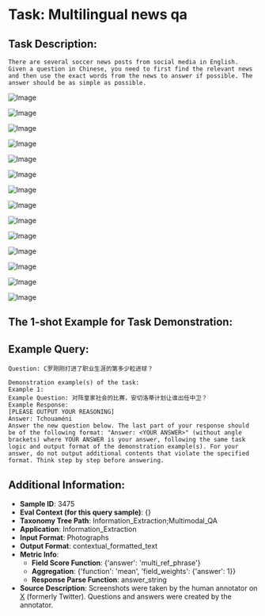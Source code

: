 # Task: Multilingual news qa

## Task Description:

```
There are several soccer news posts from social media in English. Given a question in Chinese, you need to first find the relevant news and then use the exact words from the news to answer if possible. The answer should be as simple as possible.
```

![Image](Screenshot_2024-09-05_at_11.00.14_PM.png)

![Image](Screenshot_2024-09-05_at_11.02.43_PM.png)

![Image](Screenshot_2024-09-05_at_11.04.09_PM.png)

![Image](Screenshot_2024-09-05_at_11.05.18_PM.png)

![Image](Screenshot_2024-09-05_at_11.06.12_PM.png)

![Image](Screenshot_2024-09-05_at_11.06.46_PM.png)

![Image](Screenshot_2024-09-05_at_11.07.41_PM.png)

![Image](Screenshot_2024-09-05_at_11.07.56_PM.png)

![Image](Screenshot_2024-09-05_at_11.08.08_PM.png)

![Image](Screenshot_2024-09-05_at_11.09.13_PM.png)

![Image](Screenshot_2024-09-05_at_11.09.40_PM.png)

![Image](Screenshot_2024-09-05_at_11.10.04_PM.png)

![Image](Screenshot_2024-09-05_at_11.10.30_PM.png)

![Image](Screenshot_2024-09-05_at_11.12.18_PM.png)

## The 1-shot Example for Task Demonstration:

## Example Query:

```
Question: C罗刚刚打进了职业生涯的第多少粒进球？
```

```
Demonstration example(s) of the task:
Example 1:
Example Question: 对阵皇家社会的比赛，安切洛蒂计划让谁出任中卫？
Example Response:
[PLEASE OUTPUT YOUR REASONING]
Answer: Tchouaméni
Answer the new question below. The last part of your response should be of the following format: "Answer: <YOUR ANSWER>" (without angle brackets) where YOUR ANSWER is your answer, following the same task logic and output format of the demonstration example(s). For your answer, do not output additional contents that violate the specified format. Think step by step before answering.
```

## Additional Information:

- **Sample ID**: 3475
- **Eval Context (for this query sample)**: {}
- **Taxonomy Tree Path**: Information_Extraction;Multimodal_QA
- **Application**: Information_Extraction
- **Input Format**: Photographs
- **Output Format**: contextual_formatted_text
- **Metric Info**:
  - **Field Score Function**: {'answer': 'multi_ref_phrase'}
  - **Aggregation**: {'function': 'mean', 'field_weights': {'answer': 1}}
  - **Response Parse Function**: answer_string
- **Source Description**: Screenshots were taken by the human annotator on [X](https://x.com/) (formerly Twitter). Questions and answers were created by the annotator.
